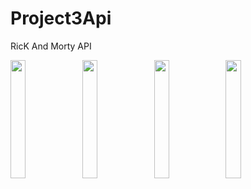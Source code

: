 # Project3Api

RicK And Morty API

<div>
<img src="https://user-images.githubusercontent.com/60360836/129466569-5c15c3d6-f6ec-4828-8ad9-ff2291bdf87a.png" width="22%" margin-right="2vw">

<img src="https://user-images.githubusercontent.com/60360836/129466572-fe803ebf-8027-45bd-a52c-bfe142e98872.png" width="22%" margin-right="20px">

<img src="https://user-images.githubusercontent.com/60360836/129466577-4a526077-7792-430c-8306-2c9c4ca12ce6.png" width="22%" margin-right="20px">

<img src="https://user-images.githubusercontent.com/60360836/129466580-e2142e7c-246a-408f-8d3d-714e4cfdc254.png" width="22%">
</div>


